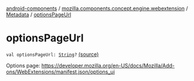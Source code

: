 [android-components](../../index.md) / [mozilla.components.concept.engine.webextension](../index.md) / [Metadata](index.md) / [optionsPageUrl](./options-page-url.md)

# optionsPageUrl

`val optionsPageUrl: `[`String`](https://kotlinlang.org/api/latest/jvm/stdlib/kotlin/-string/index.html)`?` [(source)](https://github.com/mozilla-mobile/android-components/blob/master/components/concept/engine/src/main/java/mozilla/components/concept/engine/webextension/WebExtension.kt#L308)

Options page:
https://developer.mozilla.org/en-US/docs/Mozilla/Add-ons/WebExtensions/manifest.json/options_ui

